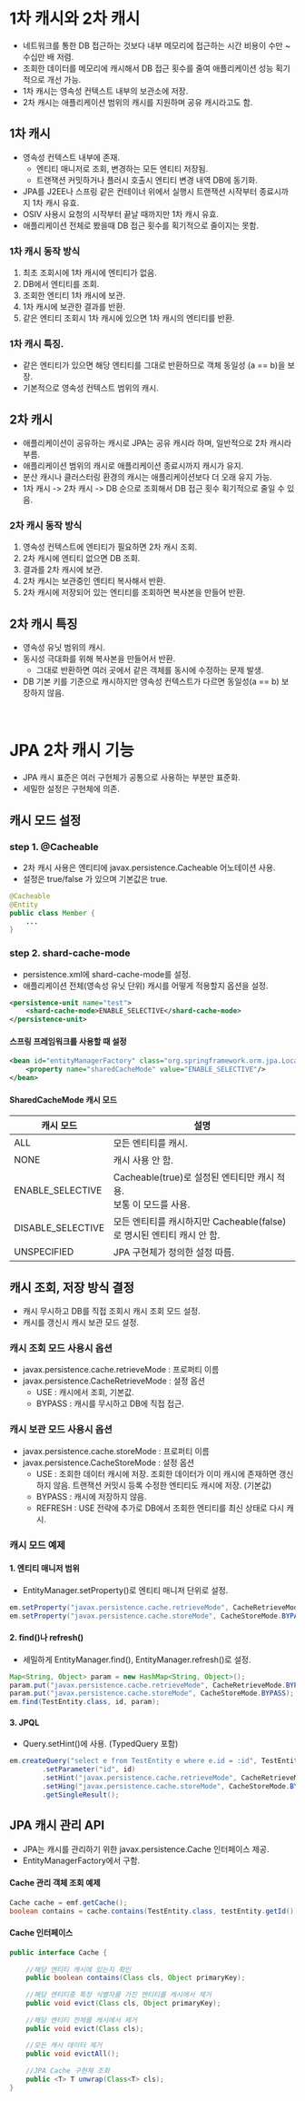 # 1차 캐시와 2차 캐시

* 네트워크를 통한 DB 접근하는 것보다 내부 메모리에 접근하는 시간 비용이 수만 ~ 수십만 배 저렴.
* 조회한 데이터를 메모리에 캐시해서 DB 접근 횟수를 줄여 애플리케이션 성능 획기적으로 개선 가능.
* 1차 캐시는 영속성 컨텍스트 내부의 보관소에 저장.
* 2차 캐시는 애플리케이션 범위의 캐시를 지원하며 공유 캐시라고도 함.

## 1차 캐시

* 영속성 컨텍스트 내부에 존재.
  * 엔티티 매니저로 조회, 변경하는 모든 엔티티 저장됨.
  * 트랜잭션 커밋하거나 플러시 호출시 엔티티 변경 내역 DB에 동기화.
* JPA를 J2EE나 스프링 같은 컨테이너 위에서 실행시 트랜잭션 시작부터 종료시까지 1차 캐시 유효.
* OSIV 사용시 요청의 시작부터 끝날 때까지만 1차 캐시 유효.
* 애플리케이션 전체로 봤을때 DB 접근 횟수를 획기적으로 줄이지는 못함.

### 1차 캐시 동작 방식

1. 최초 조회시에 1차 캐시에 엔티티가 없음.
2. DB에서 엔티티를 조회.
3. 조회한 엔티티 1차 캐시에 보관.
4. 1차 캐시에 보관한 결과를 반환.
5. 같은 엔티티 조회시 1차 캐시에 있으면 1차 캐시의 엔티티를 반환.

### 1차 캐시 특징.

* 같은 엔티티가 있으면 해당 엔티티를 그대로 반환하므로 객체 동일성 (a == b)을 보장.
* 기본적으로 영속성 컨텍스트 범위의 캐시.

## 2차 캐시

* 애플리케이션이 공유하는 캐시로 JPA는 공유 캐시라 하며, 일반적으로 2차 캐시라 부름.
* 애플리케이션 범위의 캐시로 애플리케이션 종료시까지 캐시가 유지.
* 분산 캐시나 클러스터링 환경의 캐시는 애플리케이션보다 더 오래 유지 가능.
* 1차 캐시 -> 2차 캐시 -> DB 순으로 조회해서 DB 접근 횟수 획기적으로 줄일 수 있음.

### 2차 캐시 동작 방식

1. 영속성 컨텍스트에 엔티티가 필요하면 2차 캐시 조회.
2. 2차 캐시에 엔티티 없으면 DB 조회.
3. 결과를 2차 캐시에 보관.
4. 2차 캐시는 보관중인 엔티티 복사해서 반환.
5. 2차 캐시에 저장되어 있는 엔티티를 조회하면 복사본을 만들어 반환.

## 2차 캐시 특징

* 영속성 유닛 범위의 캐시.
* 동시성 극대화를 위해 복사본을 만들어서 반환.
  * 그대로 반환하면 여러 곳에서 같은 객체를 동시에 수정하는 문제 발생. 
* DB 기본 키를 기준으로 캐시하지만 영속성 컨텍스트가 다르면 동일성(a == b) 보장하지 않음.

<br/>

# JPA 2차 캐시 기능

* JPA 캐시 표준은 여러 구현체가 공통으로 사용하는 부분만 표준화.
* 세밀한 설정은 구현체에 의존.

## 캐시 모드 설정

### step 1. @Cacheable

* 2차 캐시 사용은 엔티티에 javax.persistence.Cacheable 어노테이션 사용.
* 설정은 true/false 가 있으며 기본값은 true.

```java
@Cacheable
@Entity 
public class Member {
    ...
}
```

### step 2. shard-cache-mode

* persistence.xml에 shard-cache-mode를 설정.
* 애플리케이션 전체(영속성 유닛 단위) 캐시를 어떻게 적용할지 옵션을 설정.

```xml
<persistence-unit name="test">
    <shard-cache-mode>ENABLE_SELECTIVE</shard-cache-mode>
</persistence-unit>
```

#### 스프링 프레임워크를 사용할 때 설정

```xml
<bean id="entityManagerFactory" class="org.springframework.orm.jpa.LocalContainerEntityManagerFactoryBean">
    <property name="sharedCacheMode" value="ENABLE_SELECTIVE"/>
</bean>
```

#### SharedCacheMode 캐시 모드

|캐시 모드|설명|
|---|---|
|ALL|모든 엔티티를 캐시.|
|NONE|캐시 사용 안 함.|
|ENABLE_SELECTIVE|Cacheable(true)로 설정된 엔티티만 캐시 적용.<br/>보통 이 모드를 사용.|
|DISABLE_SELECTIVE|모든 엔티티를 캐시하지만 Cacheable(false)로 명시된 엔티티 캐시 안 함.|
|UNSPECIFIED|JPA 구현체가 정의한 설정 따름.|

## 캐시 조회, 저장 방식 결정

* 캐시 무시하고 DB를 직접 조회시 캐시 조회 모드 설정.
* 캐시를 갱신시 캐시 보관 모드 설정.

### 캐시 조회 모드 사용시 옵션

* javax.persistence.cache.retrieveMode : 프로퍼티 이름
* javax.persistence.CacheRetrieveMode : 설정 옵션
  * USE : 캐시에서 조회, 기본값.
  * BYPASS : 캐시를 무시하고 DB에 직접 접근.
  
### 캐시 보관 모드 사용시 옵션

* javax.persistence.cache.storeMode : 프로퍼티 이름
* javax.persistence.CacheStoreMode : 설정 옵션
  * USE : 조회한 데이터 캐시에 저장. 조회한 데이터가 이미 캐시에 존재하면 갱신하지 않음. 트랜잭션 커밋시 등록 수정한 엔티티도 캐시에 저장. (기본값)
  * BYPASS : 캐시에 저장하지 않음.
  * REFRESH : USE 전략에 추가로 DB에서 조회한 엔티티를 최신 상태로 다시 캐시.

### 캐시 모드 예제

#### 1. 엔티티 매니저 범위

* EntityManager.setProperty()로 엔티티 매니저 단위로 설정.

```java
em.setProperty("javax.persistence.cache.retrieveMode", CacheRetrieveMode.BYPASS);
em.setProperty("javax.persistence.cache.storeMode", CacheStoreMode.BYPASS);
```

#### 2. find()나 refresh()

* 세밀하게 EntityManager.find(), EntityManager.refresh()로 설정.

```java
Map<String, Object> param = new HashMap<String, Object>();
param.put("javax.persistence.cache.retrieveMode", CacheRetrieveMode.BYPASS);
param.put("javax.persistence.cache.storeMode", CacheStoreMode.BYPASS);
em.find(TestEntity.class, id, param);
```

#### 3. JPQL

* Query.setHint()에 사용. (TypedQuery 포함)

```java
em.createQuery("select e from TestEntity e where e.id = :id", TestEntity.class)
        .setParameter("id", id)
        .setHint("javax.persistence.cache.retrieveMode", CacheRetrieveMode.BYPASS)
        .setHing("javax.persistence.cache.storeMode", CacheStoreMode.BYPASS)
        .getSingleResult();
```

## JPA 캐시 관리 API

* JPA는 캐시를 관리하기 위한 javax.persistence.Cache 인터페이스 제공.
* EntityManagerFactory에서 구함.

#### Cache 관리 객체 조회 예제

```java
Cache cache = emf.getCache();
boolean contains = cache.contains(TestEntity.class, testEntity.getId());
```

#### Cache 인터페이스

```java
public interface Cache {
    
    //해당 엔티티 캐시에 있는지 확인
    public boolean contains(Class cls, Object primaryKey);
    
    //해당 엔티티중 특정 식별자를 가진 엔티티를 캐시에서 제거
    public void evict(Class cls, Object primaryKey);
    
    //해당 엔티티 전체를 캐시에서 제거
    public void evict(Class cls);
    
    //모든 캐시 데이터 제거
    public void evictAll();
    
    //JPA Cache 구현체 조회
    public <T> T unwrap(Class<T> cls);
}
```





